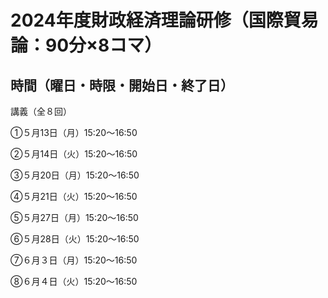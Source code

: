 # 2024年度財政経済理論研修（国際貿易論：90分×8コマ）

## 時間（曜日・時限・開始日・終了日）

講義（全８回）

①５月13日（月）15:20～16:50

②５月14日（火）15:20～16:50

③５月20日（月）15:20～16:50

④５月21日（火）15:20～16:50

⑤５月27日（月）15:20～16:50

⑥５月28日（火）15:20～16:50

⑦６月３日（月）15:20～16:50

⑧６月４日（火）15:20～16:50

